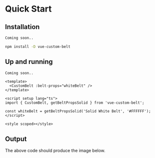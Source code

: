# Quick Start

<div style="text-align: right;">
<LanguageSelect
   :selected-value="selectedLanguage"
   :callback="languageCallback"
/>
</div>

## Installation

<div v-if="selectedLanguage === '0'">

```html
Coming soon..
```

</div>
<div v-if="selectedLanguage === '1'">

```sh
npm install -D vue-custom-belt
```

</div>

## Up and running

<div v-if="selectedLanguage === '0'">

```html
Coming soon..
```

</div>
<div v-if="selectedLanguage === '1'">

```vue
<template>
  <CustomBelt :belt-props="whiteBelt" />
</template>

<script setup lang="ts">
import { CustomBelt, getBeltPropsSolid } from 'vue-custom-belt';

const whiteBelt = getBeltPropsSolid('Solid White Belt', '#FFFFFF');
</script>

<style scoped></style>
```

</div>

## Output

The above code should produce the image below.

<WhiteBelt style="padding-top: 50px; max-width: 600px;"/>

<script setup lang="ts">
import { ref } from 'vue'
import { useData } from 'vitepress'
import WhiteBelt from '../components/WhiteBelt.vue';
import LanguageSelect from '../components/LanguageSelect.vue';

const selectedLanguage = ref('0');
const myData = useData();

const languageCallback = (newValue) => {
  selectedLanguage.value = newValue;
}
</script>
